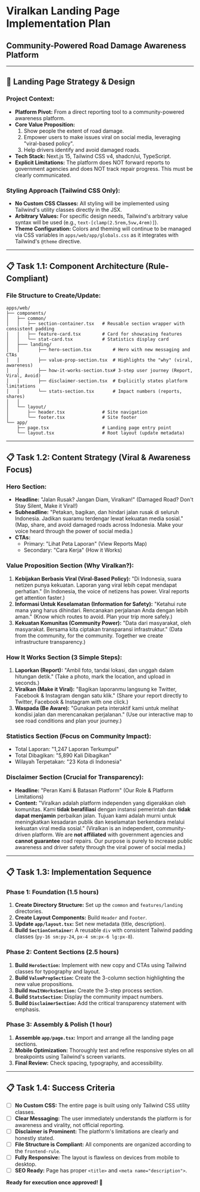 # Viralkan Landing Page Implementation Plan
## Community-Powered Road Damage Awareness Platform

---

## 🎯 **Landing Page Strategy & Design**

### **Project Context:**
- **Platform Pivot:** From a direct reporting tool to a community-powered awareness platform.
- **Core Value Proposition:**
    1.  Show people the extent of road damage.
    2.  Empower users to make issues viral on social media, leveraging "viral-based policy".
    3.  Help drivers identify and avoid damaged roads.
- **Tech Stack:** Next.js 15, Tailwind CSS v4, shadcn/ui, TypeScript.
- **Explicit Limitations:** The platform does NOT forward reports to government agencies and does NOT track repair progress. This must be clearly communicated.

### **Styling Approach (Tailwind CSS Only):**
- **No Custom CSS Classes:** All styling will be implemented using Tailwind's utility classes directly in the JSX.
- **Arbitrary Values:** For specific design needs, Tailwind's arbitrary value syntax will be used (e.g., `text-[clamp(2.5rem,5vw,4rem)]`).
- **Theme Configuration:** Colors and theming will continue to be managed via CSS variables in `apps/web/app/globals.css` as it integrates with Tailwind's `@theme` directive.

---

## 📋 **Task 1.1: Component Architecture (Rule-Compliant)**

### **File Structure to Create/Update:**
```
apps/web/
├── components/
│   ├── common/
│   │   ├── section-container.tsx   # Reusable section wrapper with consistent padding
│   │   ├── feature-card.tsx        # Card for showcasing features
│   │   └── stat-card.tsx           # Statistics display card
│   ├─── landing/
│   │       ├── hero-section.tsx        # Hero with new messaging and CTAs
│   │       ├── value-prop-section.tsx  # Highlights the "why" (viral, awareness)
│   │       ├── how-it-works-section.tsx# 3-step user journey (Report, Viral, Avoid)
│   │       ├── disclaimer-section.tsx  # Explicitly states platform limitations
│   │       └── stats-section.tsx       # Impact numbers (reports, shares)
│   │   
│   └── layout/
│       ├── header.tsx              # Site navigation
│       └── footer.tsx              # Site footer
└── app/
    ├── page.tsx                    # Landing page entry point
    └── layout.tsx                  # Root layout (update metadata)
```

---

## 📋 **Task 1.2: Content Strategy (Viral & Awareness Focus)**

### **Hero Section:**
- **Headline:** "Jalan Rusak? Jangan Diam, Viralkan!" (Damaged Road? Don't Stay Silent, Make it Viral!)
- **Subheadline:** "Petakan, bagikan, dan hindari jalan rusak di seluruh Indonesia. Jadikan suaramu terdengar lewat kekuatan media sosial." (Map, share, and avoid damaged roads across Indonesia. Make your voice heard through the power of social media.)
- **CTAs:** 
  - Primary: "Lihat Peta Laporan" (View Reports Map)
  - Secondary: "Cara Kerja" (How it Works)

### **Value Proposition Section (Why Viralkan?):**
1.  **Kebijakan Berbasis Viral (Viral-Based Policy):** "Di Indonesia, suara netizen punya kekuatan. Laporan yang viral lebih cepat mendapat perhatian." (In Indonesia, the voice of netizens has power. Viral reports get attention faster.)
2.  **Informasi Untuk Keselamatan (Information for Safety):** "Ketahui rute mana yang harus dihindari. Rencanakan perjalanan Anda dengan lebih aman." (Know which routes to avoid. Plan your trip more safely.)
3.  **Kekuatan Komunitas (Community Power):** "Data dari masyarakat, oleh masyarakat. Bersama kita ciptakan transparansi infrastruktur." (Data from the community, for the community. Together we create infrastructure transparency.)

### **How It Works Section (3 Simple Steps):**
1.  **Laporkan (Report):** "Ambil foto, tandai lokasi, dan unggah dalam hitungan detik." (Take a photo, mark the location, and upload in seconds.)
2.  **Viralkan (Make it Viral):** "Bagikan laporanmu langsung ke Twitter, Facebook & Instagram dengan satu klik." (Share your report directly to Twitter, Facebook & Instagram with one click.)
3.  **Waspada (Be Aware):** "Gunakan peta interaktif kami untuk melihat kondisi jalan dan merencanakan perjalanan." (Use our interactive map to see road conditions and plan your journey.)

### **Statistics Section (Focus on Community Impact):**
- Total Laporan: "1,247 Laporan Terkumpul"
- Total Dibagikan: "5,890 Kali Dibagikan"
- Wilayah Terpetakan: "23 Kota di Indonesia"

### **Disclaimer Section (Crucial for Transparency):**
- **Headline:** "Peran Kami & Batasan Platform" (Our Role & Platform Limitations)
- **Content:** "Viralkan adalah platform independen yang digerakkan oleh komunitas. Kami **tidak berafiliasi** dengan instansi pemerintah dan **tidak dapat menjamin** perbaikan jalan. Tujuan kami adalah murni untuk meningkatkan kesadaran publik dan keselamatan berkendara melalui kekuatan viral media sosial." (Viralkan is an independent, community-driven platform. We are **not affiliated** with government agencies and **cannot guarantee** road repairs. Our purpose is purely to increase public awareness and driver safety through the viral power of social media.)

---

## 📋 **Task 1.3: Implementation Sequence**

### **Phase 1: Foundation (1.5 hours)**
1.  **Create Directory Structure:** Set up the `common` and `features/landing` directories.
2.  **Create Layout Components:** Build `Header` and `Footer`.
3.  **Update `app/layout.tsx`:** Set new metadata (title, description).
4.  **Build `SectionContainer`:** A reusable `div` with consistent Tailwind padding classes (`py-16 sm:py-24`, `px-4 sm:px-6 lg:px-8`).

### **Phase 2: Content Sections (2.5 hours)**
1.  **Build `HeroSection`:** Implement with new copy and CTAs using Tailwind classes for typography and layout.
2.  **Build `ValuePropSection`:** Create the 3-column section highlighting the new value propositions.
3.  **Build `HowItWorksSection`:** Create the 3-step process section.
4.  **Build `StatsSection`:** Display the community impact numbers.
5.  **Build `DisclaimerSection`:** Add the critical transparency statement with emphasis.

### **Phase 3: Assembly & Polish (1 hour)**
1.  **Assemble `app/page.tsx`:** Import and arrange all the landing page sections.
2.  **Mobile Optimization:** Thoroughly test and refine responsive styles on all breakpoints using Tailwind's screen variants.
3.  **Final Review:** Check spacing, typography, and accessibility.

---

## 📋 **Task 1.4: Success Criteria**

- [ ] **No Custom CSS:** The entire page is built using only Tailwind CSS utility classes.
- [ ] **Clear Messaging:** The user immediately understands the platform is for awareness and virality, not official reporting.
- [ ] **Disclaimer is Prominent:** The platform's limitations are clearly and honestly stated.
- [ ] **File Structure is Compliant:** All components are organized according to the `frontend-rule`.
- [ ] **Fully Responsive:** The layout is flawless on devices from mobile to desktop.
- [ ] **SEO Ready:** Page has proper `<title>` and `<meta name="description">`.

**Ready for execution once approved! 🚀**
